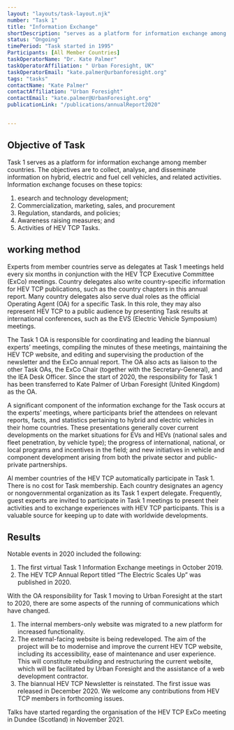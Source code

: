 ```yaml
---
layout: "layouts/task-layout.njk"
number: "Task 1"
title: "Information Exchange"
shortDescription: "serves as a platform for information exchange among member countries"
status: "Ongoing"
timePeriod: "Task started in 1995"
Participants: [All Member Countries]
taskOperatorName: "Dr. Kate Palmer"
taskOperatorAffiliation: " Urban Foresight, UK"
taskOperatorEmail: "kate.palmer@urbanforesight.org"
tags: "tasks"
contactName: "​​​​​​Kate Palmer"
contactAffiliation: "Urban Foresight"
contactEmail: "kate.palmer@UrbanForesight.org"
publicationLink: "/publications/annualReport2020"


---
```


## Objective of Task
Task 1 serves as a platform for information exchange among member countries. The objectives are to collect, analyse, and disseminate information on hybrid, electric and fuel cell vehicles, and related activities.  
Information exchange focuses on these topics: 
1. esearch and technology development; 
2. Commercialization, marketing, sales, and procurement
3. Regulation, standards, and policies; 
4. Awareness raising measures; and 
5. Activities of HEV TCP Tasks. 

## working method
Experts from member countries serve as delegates at Task 1 meetings held every six months in conjunction with the HEV TCP Executive Committee (ExCo) meetings. Country delegates also write country-specific information for HEV TCP publications, such as the country chapters in this annual report. Many country delegates also serve dual roles as the official Operating Agent (OA) for a specific Task. In this role, they may also represent HEV TCP to a public audience by presenting Task results at international conferences, such as the EVS (Electric Vehicle Symposium) meetings.  

The Task 1 OA is responsible for coordinating and leading the biannual experts’ meetings, compiling the minutes of these meetings, maintaining the HEV TCP website, and editing and supervising the production of the newsletter and the ExCo annual report. The OA also acts as liaison to the other Task OAs, the ExCo Chair (together with the Secretary-General), and the IEA Desk Officer. Since the start of 2020, the responsibility for Task 1 has been transferred to Kate Palmer of Urban Foresight (United Kingdom) as the OA.  

A significant component of the information exchange for the Task occurs at the experts’ meetings, where participants brief the attendees on relevant reports, facts, and statistics pertaining to hybrid and electric vehicles in their home countries. These presentations generally cover current developments on the market situations for EVs and HEVs (national sales and fleet penetration, by vehicle type); the progress of international, national, or local programs and incentives in the field; and new initiatives in vehicle and component development arising from both the private sector and public-private partnerships.  

Al member countries of the HEV TCP automatically participate in Task 1. There is no cost for Task membership. Each country designates an agency or nongovernmental organization as its Task 1 expert delegate. Frequently, guest experts are invited to participate in Task 1 meetings to present their activities and to exchange experiences with HEV TCP participants. This is a valuable source for keeping up to date with worldwide developments.         

## Results
Notable events in 2020 included the following: 
1. The first virtual Task 1 Information Exchange meetings in October 2019. 
2. The HEV TCP Annual Report titled “The Electric Scales Up” was published in 2020.  

With the OA responsibility for Task 1 moving to Urban Foresight at the start to 2020, there are some aspects of the running of communications which have changed. 
1. The internal members-only website was migrated to a new platform for increased functionality. 
2. The external-facing website is being redeveloped. The aim of the project will be to modernise and improve the current HEV TCP website, including its accessibility, ease of maintenance and user experience. This will constitute rebuilding and restructuring the current website, which will be facilitated by Urban Foresight and the assistance of a web development contractor. 
1. The biannual HEV TCP Newsletter is reinstated. The first issue was released in December 2020. We welcome any contributions from HEV TCP members in forthcoming issues.  

Talks have started regarding the organisation of the HEV TCP ExCo meeting in Dundee (Scotland) in November 2021. 